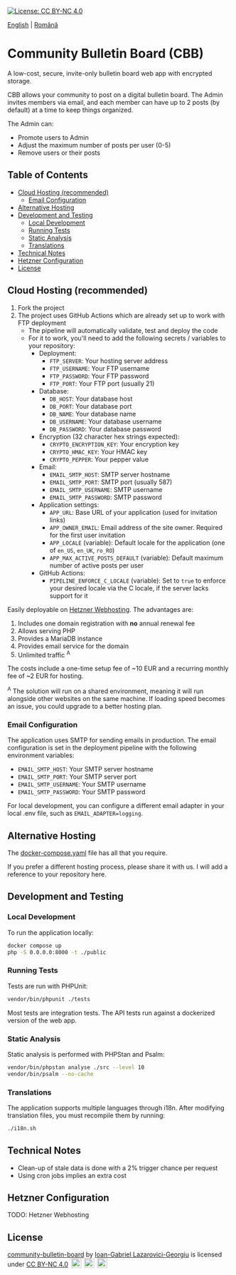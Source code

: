 [![License: CC BY-NC 4.0](https://licensebuttons.net/l/by-nc/4.0/80x15.png)](https://creativecommons.org/licenses/by-nc/4.0/)

[English](./README.md) | [Română](./README.ro.md)

# Community Bulletin Board (CBB)

A low-cost, secure, invite-only bulletin board web app with encrypted storage.

CBB allows your community to post on a digital bulletin board. The Admin invites members via email, and each member
can have up to 2 posts (by default) at a time to keep things organized.

The Admin can:

* Promote users to Admin
* Adjust the maximum number of posts per user (0-5)
* Remove users or their posts

## Table of Contents
- [Cloud Hosting (recommended)](#cloud-hosting-recommended)
  - [Email Configuration](#email-configuration)
- [Alternative Hosting](#alternative-hosting)
- [Development and Testing](#development-and-testing)
  - [Local Development](#local-development)
  - [Running Tests](#running-tests)
  - [Static Analysis](#static-analysis)
  - [Translations](#translations)
- [Technical Notes](#technical-notes)
- [Hetzner Configuration](#hetzner-configuration)
- [License](#license)

## Cloud Hosting (recommended)

1. Fork the project
2. The project uses GitHub Actions which are already set up to work with FTP deployment
    - The pipeline will automatically validate, test and deploy the code
    - For it to work, you'll need to add the following secrets / variables to your repository:
        - Deployment:
            - `FTP_SERVER`: Your hosting server address
            - `FTP_USERNAME`: Your FTP username
            - `FTP_PASSWORD`: Your FTP password
            - `FTP_PORT`: Your FTP port (usually 21)
        - Database:
            - `DB_HOST`: Your database host
            - `DB_PORT`: Your database port
            - `DB_NAME`: Your database name
            - `DB_USERNAME`: Your database username
            - `DB_PASSWORD`: Your database password
        - Encryption (32 character hex strings expected):
            - `CRYPTO_ENCRYPTION_KEY`: Your encryption key
            - `CRYPTO_HMAC_KEY`: Your HMAC key
            - `CRYPTO_PEPPER`: Your pepper value
        - Email:
            - `EMAIL_SMTP_HOST`: SMTP server hostname
            - `EMAIL_SMTP_PORT`: SMTP port (usually 587)
            - `EMAIL_SMTP_USERNAME`: SMTP username
            - `EMAIL_SMTP_PASSWORD`: SMTP password
        - Application settings:
            - `APP_URL`: Base URL of your application (used for invitation links)
            - `APP_OWNER_EMAIL`: Email address of the site owner. Required for the first user invitation
            - `APP_LOCALE` (variable): Default locale for the application (one of `en_US`, `en_UK`, `ro_RO`)
            - `APP_MAX_ACTIVE_POSTS_DEFAULT` (variable): Default maximum number of active posts per user
        - GitHub Actions:
            - `PIPELINE_ENFORCE_C_LOCALE` (variable): Set to `true` to enforce your desired locale via the C
              locale, if the server lacks support for it

Easily deployable on [Hetzner Webhosting](https://www.hetzner.com/webhosting/). The advantages are:

1. Includes one domain registration with **no** annual renewal fee
2. Allows serving PHP
3. Provides a MariaDB instance
4. Provides email service for the domain
5. Unlimited traffic <sup>A</sup>

The costs include a one-time setup fee of ~10 EUR and a recurring monthly fee of ~2 EUR for hosting.

<sup>A</sup> The solution will run on a shared environment, meaning it will run alongside other websites on
the same machine. If loading speed becomes an issue, you could upgrade to a better hosting plan.

### Email Configuration

The application uses SMTP for sending emails in production. The email configuration is set in the deployment pipeline
with the following environment variables:

- `EMAIL_SMTP_HOST`: Your SMTP server hostname
- `EMAIL_SMTP_PORT`: Your SMTP server port
- `EMAIL_SMTP_USERNAME`: Your SMTP username
- `EMAIL_SMTP_PASSWORD`: Your SMTP password

For local development, you can configure a different email adapter in your local .env file, such as
`EMAIL_ADAPTER=logging`.

## Alternative Hosting

The [docker-compose.yaml](./docker-compose-all.yaml) file has all that you require.

If you prefer a different hosting process, please share it with us. I will add a reference to your repository here.

## Development and Testing

### Local Development

To run the application locally:

```bash
docker compose up
php -S 0.0.0.0:8000 -t ./public
```

### Running Tests

Tests are run with PHPUnit:
```bash
vendor/bin/phpunit ./tests
```

Most tests are integration tests. The API tests run against a dockerized version of the web app.

### Static Analysis

Static analysis is performed with PHPStan and Psalm:
```bash
vendor/bin/phpstan analyse ./src --level 10
vendor/bin/psalm --no-cache
```

### Translations

The application supports multiple languages through i18n. After modifying translation files, you must recompile them by running:
```bash
./i18n.sh
```

## Technical Notes

* Clean-up of stale data is done with a 2% trigger chance per request
* Using cron jobs implies an extra cost 

## Hetzner Configuration

TODO: Hetzner Webhosting

## License

<p>
<a property="dct:title" rel="cc:attributionURL" href="https://github.com/manufacturist/community-bulletin-board">community-bulletin-board</a> by 
<a rel="cc:attributionURL dct:creator" property="cc:attributionName" href="https://github.com/manufacturist/"> Ioan-Gabriel Lazarovici-Georgiu</a> is licensed under 
<a href="https://creativecommons.org/licenses/by-nc/4.0" target="_blank" rel="license noopener noreferrer" style="display:inline-block;"> CC BY-NC 4.0</a>
<img style="height:22px!important;margin-left:3px;vertical-align:text-bottom;" src="https://mirrors.creativecommons.org/presskit/icons/cc.svg" alt="">
<img style="height:22px!important;margin-left:3px;vertical-align:text-bottom;" src="https://mirrors.creativecommons.org/presskit/icons/by.svg" alt="">
<img style="height:22px!important;margin-left:3px;vertical-align:text-bottom;" src="https://mirrors.creativecommons.org/presskit/icons/nc.svg" alt="">
</p>
